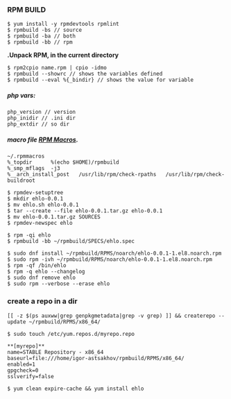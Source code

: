 ### RPM BUILD
```
$ yum install -y rpmdevtools rpmlint
$ rpmbuild -bs // source
$ rpmbuild -ba // both
$ rpmbuild -bb // rpm
```

**.Unpack RPM, in the current directory**

```
$ rpm2cpio name.rpm | cpio -idmo
$ rpmbuild --showrc // shows the variables defined
$ rpmbuild --eval %{_bindir} // shows the value for variable
```

##### php vars:
```
php_version // version
php_inidir // .ini dir
php_extdir // so dir
```


##### macro file [RPM Macros](https://docs.fedoraproject.org/en-US/packaging-guidelines/RPMMacros/).
```
~/.rpmmacros
%_topdir      %(echo $HOME)/rpmbuild
%_smp_mflags  -j3
%__arch_install_post   /usr/lib/rpm/check-rpaths   /usr/lib/rpm/check-buildroot
```

```
$ rpmdev-setuptree
$ mkdir ehlo-0.0.1
$ mv ehlo.sh ehlo-0.0.1
$ tar --create --file ehlo-0.0.1.tar.gz ehlo-0.0.1
$ mv ehlo-0.0.1.tar.gz SOURCES
$ rpmdev-newspec ehlo

$ rpm -qi ehlo
$ rpmbuild -bb ~/rpmbuild/SPECS/ehlo.spec

$ sudo dnf install ~/rpmbuild/RPMS/noarch/ehlo-0.0.1-1.el8.noarch.rpm
$ sudo rpm -ivh ~/rpmbuild/RPMS/noarch/ehlo-0.0.1-1.el8.noarch.rpm
$ rpm -qf /bin/ehlo
$ rpm -q ehlo --changelog
$ sudo dnf remove ehlo
$ sudo rpm --verbose --erase ehlo
```

### create a repo in a dir 
```
[[ -z $(ps auxww|grep genpkgmetadata|grep -v grep) ]] && createrepo --update ~/rpmbuild/RPMS/x86_64/
```

```
$ sudo touch /etc/yum.repos.d/myrepo.repo

**[myrepo]**
name=STABLE Repository - x86_64
baseurl=file:///home/igor-astsakhov/rpmbuild/RPMS/x86_64/
enabled=1
gpgcheck=0
sslverify=false
```

`$ yum clean expire-cache && yum install ehlo`

